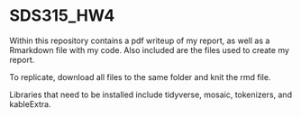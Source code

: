 # SDS315_HW4

Within this repository contains a pdf writeup of my report, as well as a Rmarkdown file with my code. Also included are the files used to create my report.

To replicate, download all files to the same folder and knit the rmd file.

Libraries that need to be installed include tidyverse, mosaic, tokenizers, and kableExtra.

